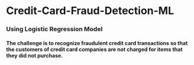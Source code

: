 # Credit-Card-Fraud-Detection-ML
### Using Logistic Regression Model

#### The challenge is to recognize fraudulent credit card transactions so that the customers of credit card companies are not charged for items that they did not purchase.
